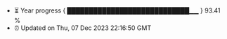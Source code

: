 - ⏳ Year progress { ████████████████████████████▁▁ } 93.41 %
- ⏰ Updated on Thu, 07 Dec 2023 22:16:50 GMT

